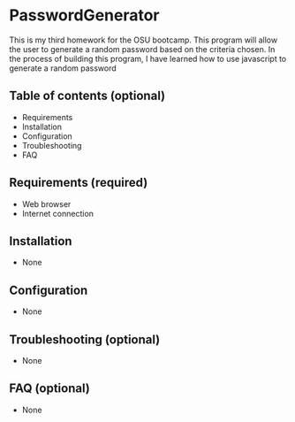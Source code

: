 # PasswordGenerator

This is my third homework for the OSU bootcamp. This program will allow the user to generate a random password based on the criteria chosen. In the process of building this program, I have learned how to use javascript to generate
a random password

## Table of contents (optional)

- Requirements
- Installation
- Configuration
- Troubleshooting
- FAQ

## Requirements (required)

- Web browser
- Internet connection

## Installation

- None

## Configuration

- None

## Troubleshooting (optional)

- None

## FAQ (optional)

- None
